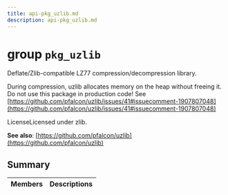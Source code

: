 ```yaml
---
title: api-pkg_uzlib.md
description: api-pkg_uzlib.md
---
```

# group `pkg_uzlib` 

Deflate/Zlib-compatible LZ77 compression/decompression library.

During compression, uzlib allocates memory on the heap without freeing it. Do not use this package in production code! See [https://github.com/pfalcon/uzlib/issues/41#issuecomment-1907807048](https://github.com/pfalcon/uzlib/issues/41#issuecomment-1907807048)

LicenseLicensed under zlib.

**See also**: [https://github.com/pfalcon/uzlib](https://github.com/pfalcon/uzlib)

## Summary

 Members                        | Descriptions                                
--------------------------------|---------------------------------------------

